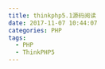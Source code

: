 ```yaml
---
title: thinkphp5.1源码阅读
date: 2017-11-07 10:44:07
categories: PHP
tags:
  - PHP
  - ThinkPHP5
---
```

